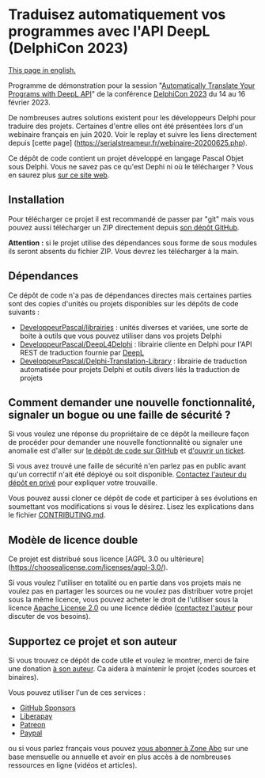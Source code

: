 # Traduisez automatiquement vos programmes avec l'API DeepL (DelphiCon 2023)

[This page in english.](README.md)

Programme de démonstration pour la session "[Automatically Translate Your Programs with DeepL API](https://serialstreameur.fr/automatically-translate-your-programs-with-deepl-api.html)" de la conférence [DelphiCon 2023](https://www.youtube.com/playlist?list=PLwUPJvR9mZHgfgjbmKTSqeFRn5fIiM4_y) du 14 au 16 février 2023.

De nombreuses autres solutions existent pour les développeurs Delphi pour traduire des projets. Certaines d'entre elles ont été présentées lors d'un webinaire français en juin 2020. Voir le replay et suivre les liens directement depuis [cette page] (https://serialstreameur.fr/webinaire-20200625.php).

Ce dépôt de code contient un projet développé en langage Pascal Objet sous Delphi. Vous ne savez pas ce qu'est Dephi ni où le télécharger ? Vous en saurez plus [sur ce site web](https://delphi-resources.developpeur-pascal.fr/).

## Installation

Pour télécharger ce projet il est recommandé de passer par "git" mais vous pouvez aussi télécharger un ZIP directement depuis [son dépôt GitHub](https://github.com/DeveloppeurPascal/Automatically-Translate-Your-Programs-with-DeepL-API).

**Attention :** si le projet utilise des dépendances sous forme de sous modules ils seront absents du fichier ZIP. Vous devrez les télécharger à la main.

## Dépendances

Ce dépôt de code n'a pas de dépendances directes mais certaines parties sont des copies d'unités ou projets disponibles sur les dépôts de code suivants :

* [DeveloppeurPascal/librairies](https://github.com/DeveloppeurPascal/librairies) : unités diverses et variées, une sorte de boite à outils que vous pouvez utiliser dans vos projets Delphi
* [DeveloppeurPascal/DeepL4Delphi](https://github.com/DeveloppeurPascal/DeepL4Delphi) : librairie cliente en Delphi pour l'API REST de traduction fournie par [DeepL](https://www.deepl.com)
* [DeveloppeurPascal/Delphi-Translation-Library](https://github.com/DeveloppeurPascal/Delphi-Translation-Library) : librairie de traduction automatisée pour projets Delphi et outils divers liés  la traduction de projets

## Comment demander une nouvelle fonctionnalité, signaler un bogue ou une faille de sécurité ?

Si vous voulez une réponse du propriétaire de ce dépôt la meilleure façon de procéder pour demander une nouvelle fonctionnalité ou signaler une anomalie est d'aller sur [le dépôt de code sur GitHub](https://github.com/DeveloppeurPascal/Automatically-Translate-Your-Programs-with-DeepL-API) et [d'ouvrir un ticket](https://github.com/DeveloppeurPascal/Automatically-Translate-Your-Programs-with-DeepL-API/issues).

Si vous avez trouvé une faille de sécurité n'en parlez pas en public avant qu'un correctif n'ait été déployé ou soit disponible. [Contactez l'auteur du dépôt en privé](https://developpeur-pascal.fr/nous-contacter.php) pour expliquer votre trouvaille.

Vous pouvez aussi cloner ce dépôt de code et participer à ses évolutions en soumettant vos modifications si vous le désirez. Lisez les explications dans le fichier [CONTRIBUTING.md](CONTRIBUTING.md).

## Modèle de licence double

Ce projet est distribué sous licence [AGPL 3.0 ou ultérieure] (https://choosealicense.com/licenses/agpl-3.0/).

Si vous voulez l'utiliser en totalité ou en partie dans vos projets mais ne voulez pas en partager les sources ou ne voulez pas distribuer votre projet sous la même licence, vous pouvez acheter le droit de l'utiliser sous la licence [Apache License 2.0](https://choosealicense.com/licenses/apache-2.0/) ou une licence dédiée ([contactez l'auteur](https://developpeur-pascal.fr/nous-contacter.php) pour discuter de vos besoins).

## Supportez ce projet et son auteur

Si vous trouvez ce dépôt de code utile et voulez le montrer, merci de faire une donation [à son auteur](https://github.com/DeveloppeurPascal). Ca aidera à maintenir le projet (codes sources et binaires).

Vous pouvez utiliser l'un de ces services :

* [GitHub Sponsors](https://github.com/sponsors/DeveloppeurPascal)
* [Liberapay](https://liberapay.com/PatrickPremartin)
* [Patreon](https://www.patreon.com/patrickpremartin)
* [Paypal](https://www.paypal.com/paypalme/patrickpremartin)

ou si vous parlez français vous pouvez [vous abonner à Zone Abo](https://zone-abo.fr/nos-abonnements.php) sur une base mensuelle ou annuelle et avoir en plus accès à de nombreuses ressources en ligne (vidéos et articles).
